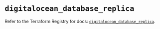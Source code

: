 # `digitalocean_database_replica`

Refer to the Terraform Registry for docs: [`digitalocean_database_replica`](https://registry.terraform.io/providers/digitalocean/digitalocean/2.49.0/docs/resources/database_replica).
